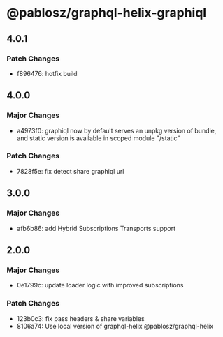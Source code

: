 # @pablosz/graphql-helix-graphiql

## 4.0.1

### Patch Changes

- f896476: hotfix build

## 4.0.0

### Major Changes

- a4973f0: graphiql now by default serves an unpkg version of bundle, and static version is available in scoped module "/static"

### Patch Changes

- 7828f5e: fix detect share graphiql url

## 3.0.0

### Major Changes

- afb6b86: add Hybrid Subscriptions Transports support

## 2.0.0

### Major Changes

- 0e1799c: update loader logic with improved subscriptions

### Patch Changes

- 123b0c3: fix pass headers & share variables
- 8106a74: Use local version of graphql-helix @pablosz/graphql-helix
